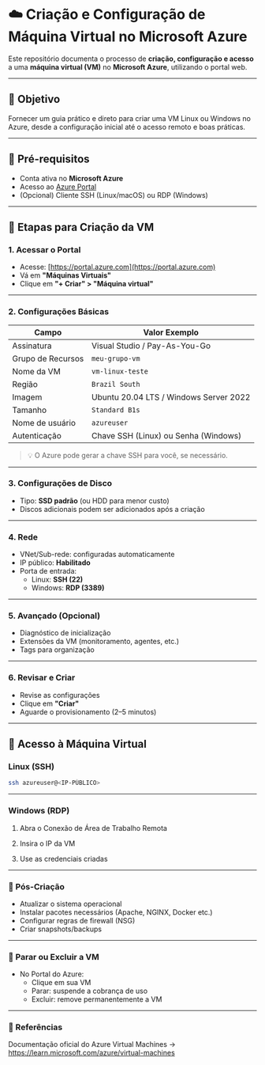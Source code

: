 # ☁️ Criação e Configuração de Máquina Virtual no Microsoft Azure

Este repositório documenta o processo de **criação, configuração e acesso** a uma **máquina virtual (VM)** no **Microsoft Azure**, utilizando o portal web.

---

## 📌 Objetivo

Fornecer um guia prático e direto para criar uma VM Linux ou Windows no Azure, desde a configuração inicial até o acesso remoto e boas práticas.

---

## 🧰 Pré-requisitos

- Conta ativa no **Microsoft Azure**
- Acesso ao [Azure Portal](https://portal.azure.com)
- (Opcional) Cliente SSH (Linux/macOS) ou RDP (Windows)

---

## 🚀 Etapas para Criação da VM

### 1. Acessar o Portal

- Acesse: [https://portal.azure.com](https://portal.azure.com)
- Vá em **"Máquinas Virtuais"**
- Clique em **"+ Criar" > "Máquina virtual"**

---

### 2. Configurações Básicas

| Campo              | Valor Exemplo                |
|--------------------|------------------------------|
| Assinatura         | Visual Studio / Pay-As-You-Go |
| Grupo de Recursos  | `meu-grupo-vm`               |
| Nome da VM         | `vm-linux-teste`             |
| Região             | `Brazil South`               |
| Imagem             | Ubuntu 20.04 LTS / Windows Server 2022 |
| Tamanho            | `Standard B1s`               |
| Nome de usuário    | `azureuser`                  |
| Autenticação       | Chave SSH (Linux) ou Senha (Windows) |

> 💡 O Azure pode gerar a chave SSH para você, se necessário.

---

### 3. Configurações de Disco

- Tipo: **SSD padrão** (ou HDD para menor custo)
- Discos adicionais podem ser adicionados após a criação

---

### 4. Rede

- VNet/Sub-rede: configuradas automaticamente
- IP público: **Habilitado**
- Porta de entrada:
  - Linux: **SSH (22)**
  - Windows: **RDP (3389)**

---

### 5. Avançado (Opcional)

- Diagnóstico de inicialização
- Extensões da VM (monitoramento, agentes, etc.)
- Tags para organização

---

### 6. Revisar e Criar

- Revise as configurações
- Clique em **"Criar"**
- Aguarde o provisionamento (2–5 minutos)

---

## 🔐 Acesso à Máquina Virtual

### Linux (SSH)

```bash
ssh azureuser@<IP-PÚBLICO>
```
---

### Windows (RDP)

1. Abra o Conexão de Área de Trabalho Remota

2. Insira o IP da VM

3. Use as credenciais criadas

---

### 🧹 Pós-Criação

- Atualizar o sistema operacional
- Instalar pacotes necessários (Apache, NGINX, Docker etc.)
- Configurar regras de firewall (NSG)
- Criar snapshots/backups

---

### 🛑 Parar ou Excluir a VM

- No Portal do Azure:
  - Clique em sua VM
  - Parar: suspende a cobrança de uso
  - Excluir: remove permanentemente a VM

---

### 📎 Referências

Documentação oficial do Azure Virtual Machines -> https://learn.microsoft.com/azure/virtual-machines
